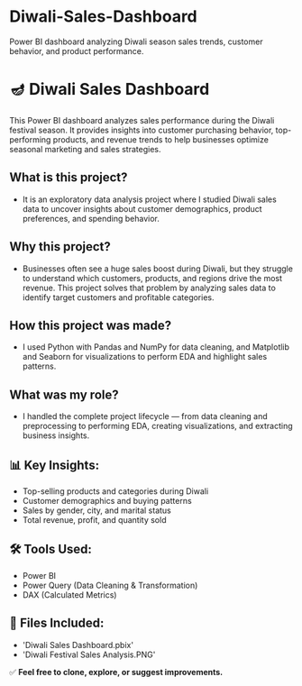# Diwali-Sales-Dashboard
Power BI dashboard analyzing Diwali season sales trends, customer behavior, and product performance.

# 🪔 Diwali Sales Dashboard

This Power BI dashboard analyzes sales performance during the Diwali festival season. It provides insights into customer purchasing behavior, top-performing products, and revenue trends to help businesses optimize seasonal marketing and sales strategies.

## What is this project? 
* It is an exploratory data analysis project where I studied Diwali sales data to uncover insights about customer demographics, product preferences, and spending behavior.

## Why this project? 
* Businesses often see a huge sales boost during Diwali, but they struggle to understand which customers, products, and regions drive the most revenue. This project solves that problem by analyzing sales data to identify target customers and profitable categories.

## How this project was made? 
* I used Python with Pandas and NumPy for data cleaning, and Matplotlib and Seaborn for visualizations to perform EDA and highlight sales patterns.

## What was my role?
* I handled the complete project lifecycle — from data cleaning and preprocessing to performing EDA, creating visualizations, and extracting business insights.

## 📊 Key Insights:
- Top-selling products and categories during Diwali
- Customer demographics and buying patterns
- Sales by gender, city, and marital status
- Total revenue, profit, and quantity sold

## 🛠️ Tools Used:
- Power BI
- Power Query (Data Cleaning & Transformation)
- DAX (Calculated Metrics)

## 📁 Files Included:
- 'Diwali Sales Dashboard.pbix'
- 'Diwali Festival Sales Analysis.PNG'
  
✅ **Feel free to clone, explore, or suggest improvements.**
